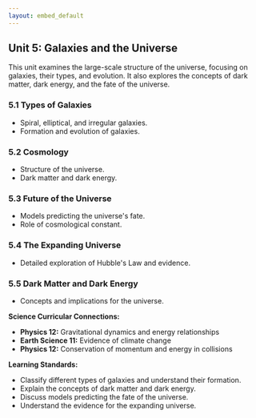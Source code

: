 ```yaml
---
layout: embed_default
---
```


## Unit 5: Galaxies and the Universe

This unit examines the large-scale structure of the universe, focusing on galaxies, their types, and evolution. It also explores the concepts of dark matter, dark energy, and the fate of the universe.

### 5.1 Types of Galaxies
- Spiral, elliptical, and irregular galaxies.
- Formation and evolution of galaxies.

### 5.2 Cosmology
- Structure of the universe.
- Dark matter and dark energy.

### 5.3 Future of the Universe
- Models predicting the universe's fate.
- Role of cosmological constant.

### 5.4 The Expanding Universe
- Detailed exploration of Hubble's Law and evidence.

### 5.5 Dark Matter and Dark Energy
- Concepts and implications for the universe.

**Science Curricular Connections:**
- **Physics 12:** Gravitational dynamics and energy relationships
- **Earth Science 11:** Evidence of climate change
- **Physics 12:** Conservation of momentum and energy in collisions

**Learning Standards:**
- Classify different types of galaxies and understand their formation.
- Explain the concepts of dark matter and dark energy.
- Discuss models predicting the fate of the universe.
- Understand the evidence for the expanding universe.